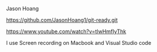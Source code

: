Jason Hoang

https://github.com/JasonHoang1/git-ready.git

https://www.youtube.com/watch?v=tlwHmfIyThk

I use Screen recording on Macbook and Visual Studio code
